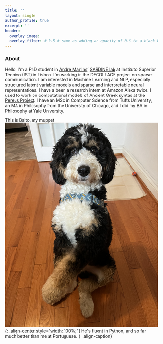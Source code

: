 ```yaml
---
title: ''
layout: single
author_profile: true
excerpt: ''
header:
  overlay_image: 
  overlay_filter: # 0.5 # same as adding an opacity of 0.5 to a black background
---
```


### About

Hello! I'm a PhD student in [Andre Martins](https://andre-martins.github.io/)’ [SARDINE lab](https://sardine-lab.github.io/) at Instituto Superior Técnico (IST) in Lisbon. I'm working in the DECOLLAGE project on sparse communication. I am interested in Machine Learning and NLP, especially structured latent variable models and sparse and interpretable neural representations. I have a been a research intern at Amazon Alexa twice. I used to work on computational models of Ancient Greek syntax at the [Pereus Project](http://www.perseus.tufts.edu/hopper/). I have an MSc in Computer Science from Tufts University, an MA in Philosophy from the University of Chicago, and I did my BA in Philosophy at Yale University.  



This is Balto, my muppet 
[![styled-image](/assets/images/balto.jpeg){: .align-center style="width: 100%;"}](/assets/images/balto.jpeg)
He's fluent in Python, and so far much better than me at Portuguese.
{: .align-caption}




